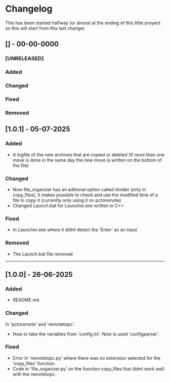 # Changelog

This has been started halfway (or almost at the ending of this little proyect so this will start from this last change)

## [] - 00-00-0000
### [UNRELEASED]
### Added
### Changed
### Fixed
### Removed


## [1.0.1] - 05-07-2025

### Added
- A logfile of the new archives that are copied or deleted (If more than one move is done in the same day the new move is written on the bottom of the file)
### Changed
- Now file_organizer has an aditional option called divider (only in copy_files), it makes possible to check and use the modified time of a file to copy it (currently only using it on pctoremote)
- Changed Launch.bat for Launcher.exe written in C++
### Fixed
- In Launcher.exe where it didnt detect the 'Enter' as an input
### Removed
- The Launch.bat file removed
---

## [1.0.0] - 26-06-2025

### Added
- README.md
### Changed
In 'pctoremote' and 'remotetopc'.
- How to take the variables from 'config.ini'. Now is used 'configparser'. 
### Fixed
- Error in 'remotetopc.py' where there was no extension selected for the 'copy_files' function.
- Code in 'file_organizer.py' on the function copy_files that didnt work well with the remotetopc.